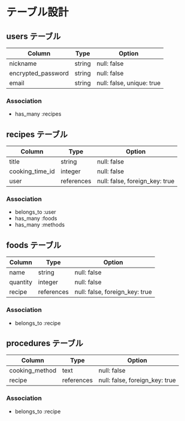 # テーブル設計

## users テーブル

| Column             | Type   | Option                    |
| ------------------ | ------ | ------------------------- |
| nickname           | string | null: false               |
| encrypted_password | string | null: false               |
| email              | string | null: false, unique: true |

### Association

- has_many :recipes


## recipes テーブル

| Column          | Type       | Option                         |
| --------------- | ---------- | ------------------------------ |
| title           | string     | null: false                    |
| cooking_time_id | integer    | null: false                    |
| user            | references | null: false, foreign_key: true |


### Association

- belongs_to :user
- has_many :foods
- has_many :methods


## foods テーブル

| Column   | Type       | Option                         |
| -------- | ---------- | ------------------------------ |
| name     | string     | null: false                    |
| quantity | integer    | null: false                    |
| recipe   | references | null: false, foreign_key: true |


### Association

- belongs_to :recipe


## procedures テーブル

| Column          | Type       | Option                         |
| --------------- | ---------- | ------------------------------ |
| cooking_method  | text       | null: false                    |
| recipe          | references | null: false, foreign_key: true |


### Association

- belongs_to :recipe
